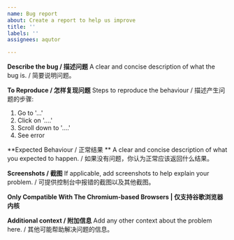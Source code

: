 ```yaml
---
name: Bug report
about: Create a report to help us improve
title: ''
labels: ''
assignees: aqutor

---
```


**Describe the bug / 描述问题**
A clear and concise description of what the bug is. / 简要说明问题。

**To Reproduce / 怎样复现问题**
Steps to reproduce the behaviour / 描述产生问题的步骤:
1. Go to '...'
2. Click on '....'
3. Scroll down to '....'
4. See error

**Expected Behaviour / 正常结果 **
A clear and concise description of what you expected to happen. / 如果没有问题，你认为正常应该返回什么结果。

**Screenshots / 截图**
If applicable, add screenshots to help explain your problem. / 可提供控制台中报错的截图以及其他截图。

**Only Compatible With The Chromium-based Browsers | 仅支持谷歌浏览器内核**

**Additional context / 附加信息**
Add any other context about the problem here. / 其他可能帮助解决问题的信息。
